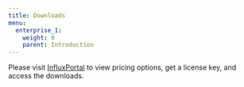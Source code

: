 ```yaml
---
title: Downloads
menu:
  enterprise_1:
    weight: 0
    parent: Introduction
---
```


Please visit [InfluxPortal](https://portal.influxdata.com/) to view pricing options,
get a license key, and access the downloads.
